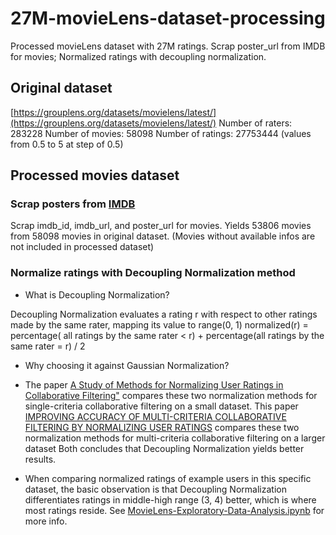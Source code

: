 # 27M-movieLens-dataset-processing
Processed movieLens dataset with 27M ratings. Scrap poster_url from IMDB for movies; Normalized ratings with decoupling normalization.

## Original dataset
[https://grouplens.org/datasets/movielens/latest/](https://grouplens.org/datasets/movielens/latest/)
Number of raters: 283228
Number of movies: 58098
Number of ratings: 27753444 (values from 0.5 to 5 at step of 0.5)

## Processed movies dataset

### Scrap posters from [IMDB](https://www.imdb.com/)
Scrap imdb_id, imdb_url, and poster_url for movies. Yields 53806 movies from 58098 movies in original dataset. (Movies without available infos are not included in processed dataset)

### Normalize ratings with Decoupling Normalization method

* What is Decoupling Normalization?

Decoupling Normalization evaluates a rating r with respect to other ratings made by the same rater, mapping its value to range(0, 1)
normalized(r) = percentage( all ratings by the same rater < r) + percentage(all ratings by the same rater = r) / 2

* Why choosing it against Gaussian Normalization?

 * The paper [A Study of Methods for Normalizing User Ratings in Collaborative Filtering"](https://www.cs.purdue.edu/homes/lsi/sigir04-cf-norm.pdf) compares these two normalization methods for single-criteria collaborative filtering on a small dataset.
    This paper [IMPROVING ACCURACY OF MULTI-CRITERIA COLLABORATIVE FILTERING BY NORMALIZING USER RATINGS](https://pdfs.semanticscholar.org/0a38/aa813f16540ba2eaa3eda3a08f7c3814e079.pdf) compares these two normalization methods for multi-criteria collaborative filtering on a larger dataset
    Both concludes that Decoupling Normalization yields better results.

 * When comparing normalized ratings of example users in this specific dataset, the basic observation is that Decoupling Normalization differentiates ratings in middle-high range (3, 4) better, which is where most ratings reside. See [MovieLens-Exploratory-Data-Analysis.ipynb](./MovieLens-Exploratory-Data-Analysis.ipynb) for more info.
